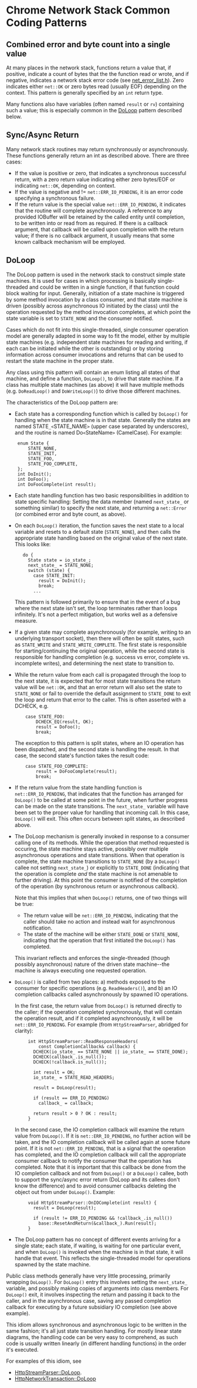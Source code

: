 # Chrome Network Stack Common Coding Patterns

## Combined error and byte count into a single value

At many places in the network stack, functions return a value that, if
positive, indicate a count of bytes that the the function read or
wrote, and if negative, indicates a network stack error code (see
[net_error_list.h][]).
Zero indicates either `net::OK` or zero bytes read (usually EOF)
depending on the context. This pattern is generally specified by
an `int` return type.

Many functions also have variables (often named `result` or `rv`) containing
such a value; this is especially common in the [DoLoop](#DoLoop) pattern
described below.

## Sync/Async Return

Many network stack routines may return synchronously or
asynchronously. These functions generally return an int as described
above. There are three cases:

* If the value is positive or zero, that indicates a synchronous
  successful return, with a zero return value indicating either zero
  bytes/EOF or indicating `net::OK`, depending on context.
* If the value is negative and != `net::ERR_IO_PENDING`, it is an error
  code specifying a synchronous failure.
* If the return value is the special value `net::ERR_IO_PENDING`, it
  indicates that the routine will complete asynchronously. A reference to
  any provided IOBuffer will be retained by the called entity until
  completion, to be written into or read from as required. 
  If there is a callback argument, that callback will be called upon
  completion with the return value; if there is no callback argument, it
  usually means that some known callback mechanism will be employed.

## DoLoop

The DoLoop pattern is used in the network stack to construct simple
state machines. It is used for cases in which processing is basically
single-threaded and could be written in a single function, if that
function could block waiting for input. Generally, initiation of a
state machine is triggered by some method invocation by a class
consumer, and that state machine is driven (possibly across
asynchronous IO initiated by the class) until the operation requested
by the method invocation completes, at which point the state variable is
set to `STATE_NONE` and the consumer notified.  

Cases which do not fit into this single-threaded, single consumer
operation model are generally adapted in some way to fit the model,
either by multiple state machines (e.g. independent state machines for
reading and writing, if each can be initiated while the other is
outstanding) or by storing information across consumer invocations and
returns that can be used to restart the state machine in the proper
state. 

Any class using this pattern will contain an enum listing all states
of that machine, and define a function, `DoLoop()`, to drive that state
machine. If a class has multiple state machines (as above) it will
have multiple methods (e.g. `DoReadLoop()` and `DoWriteLoop()`) to drive
those different machines.

The characteristics of the DoLoop pattern are:

*   Each state has a corresponding function which is called by `DoLoop()`
    for handling when the state machine is in that state. Generally the
    states are named STATE`_<`STATE_NAME`>` (upper case separated by
    underscores), and the routine is named Do`<`StateName`>` (CamelCase).
    For example:

         enum State {
             STATE_NONE, 
             STATE_INIT,
             STATE_FOO,
             STATE_FOO_COMPLETE,
         };
         int DoInit();
         int DoFoo();
         int DoFooComplete(int result);

*   Each state handling function has two basic responsibilities in
    addition to state specific handling: Setting the data member
    (named `next_state_` or something similar)
    to specify the next state, and returning a `net::Error` (or combined
    error and byte count, as above). 
    
*   On each `DoLoop()` iteration, the function saves the next state to a local
    variable and resets to a default state (`STATE_NONE`),
    and then calls the appropriate state handling based on the
    original value of the next state. This looks like:

           do {
             State state = io_state_;
             next_state_ = STATE_NONE;
             switch (state) {
               case STATE_INIT:
                 result = DoInit();
                 break;
               ...

    This pattern is followed primarily to ensure that in the event of
    a bug where the next state isn't set, the loop terminates rather
    than loops infinitely. It's not a perfect mitigation, but works
    well as a defensive measure.
    
*   If a given state may complete asynchronously (for example,
    writing to an underlying transport socket), then there will often
    be split states, such as `STATE_WRITE` and
    `STATE_WRITE_COMPLETE`. The first state is responsible for
    starting/continuing the original operation, while the second state
    is responsible for handling completion (e.g. success vs error,
    complete vs. incomplete writes), and determining the next state to
    transition to. 
    
*   While the return value from each call is propagated through the loop
    to the next state, it is expected that for most state transitions the
    return value will be `net::OK`, and that an error return will also
    set the state to `STATE_NONE` or fail to override the default
    assignment to `STATE_DONE` to exit the loop and return that 
    error to the caller. This is often asserted with a DCHECK, e.g.

            case STATE_FOO:
                DCHECK_EQ(result, OK);
                result = DoFoo();
                break;

    The exception to this pattern is split states, where an IO
    operation has been dispatched, and the second state is handling
    the result. In that case, the second state's function takes the
    result code:
    
            case STATE_FOO_COMPLETE:
                result = DoFooComplete(result);
                break;
    
*   If the return value from the state handling function is
    `net::ERR_IO_PENDING`, that indicates that the function has arranged
    for `DoLoop()` to be called at some point in the future, when further
    progress can be made on the state transitions. The `next_state_` variable
    will have been set to the proper value for handling that incoming
    call. In this case, `DoLoop()` will exit. This often occurs between
    split states, as described above. 
    
*   The DoLoop mechanism is generally invoked in response to a consumer
    calling one of its methods. While the operation that method
    requested is occuring, the state machine stays active, possibly
    over multiple asynchronous operations and state transitions. When
    that operation is complete, the state machine transitions to
    `STATE_NONE` (by a `DoLoop()` callee not setting `next_state_`) or
    explicitly to `STATE_DONE` (indicating that the operation is
    complete *and* the state machine is not amenable to further
    driving). At this point the consumer is notified of the completion
    of the operation (by synchronous return or asynchronous callback).
 
    Note that this implies that when `DoLoop()` returns, one of two
    things will be true:
 
    * The return value will be `net::ERR_IO_PENDING`, indicating that the
      caller should take no action and instead wait for asynchronous
      notification. 
    * The state of the machine will be either `STATE_DONE` or `STATE_NONE`,
      indicating that the operation that first initiated the `DoLoop()` has
      completed. 
 
    This invariant reflects and enforces the single-threaded (though
    possibly asynchronous) nature of the driven state machine--the
    machine is always executing one requested operation.
    
*   `DoLoop()` is called from two places: a) methods exposed to the consumer
    for specific operations (e.g. `ReadHeaders()`), and b) an IO completion
    callbacks called asynchronously by spawned IO operations.

    In the first case, the return value from `DoLoop()` is returned directly
    to the caller; if the operation completed synchronously, that will
    contain the operation result, and if it completed asynchronously, it
    will be `net::ERR_IO_PENDING`. For example (from 
    `HttpStreamParser`, abridged for clarity): 

             int HttpStreamParser::ReadResponseHeaders(
                 const CompletionCallback& callback) {
               DCHECK(io_state_ == STATE_NONE || io_state_ == STATE_DONE);
               DCHECK(callback_.is_null());
               DCHECK(!callback.is_null());

               int result = OK;
               io_state_ = STATE_READ_HEADERS;

               result = DoLoop(result);

               if (result == ERR_IO_PENDING)
                 callback_ = callback;

               return result > 0 ? OK : result;
             }

    In the second case, the IO completion callback will examine the
    return value from `DoLoop()`. If it is `net::ERR_IO_PENDING`, no
    further action will be taken, and the IO completion callback will be
    called again at some future point. If it is not
    `net::ERR_IO_PENDING`, that is a signal that the operation has
    completed, and the IO completion callback will call the appropriate
    consumer callback to notify the consumer that the operation has
    completed. Note that it is important that this callback be done
    from the IO completion callback and not from `DoLoop()` or a
    `DoLoop()` callee, both to support the sync/async error return
    (DoLoop and its callees don't know the difference) and to avoid
    consumer callbacks deleting the object out from under `DoLoop()`.
    Example: 

             void HttpStreamParser::OnIOComplete(int result) {
               result = DoLoop(result);

               if (result != ERR_IO_PENDING && !callback_.is_null())
                 base::ResetAndReturn(&callback_).Run(result);
             }
    
*   The DoLoop pattern has no concept of different events arriving for
    a single state; each state, if waiting, is waiting for one
    particular event, and when `DoLoop()` is invoked when the machine is
    in that state, it will handle that event. This reflects the
    single-threaded model for operations spawned by the state machine.

Public class methods generally have very little processing, primarily wrapping 
`DoLoop()`. For `DoLoop()` entry this involves setting the `next_state_`
variable, and possibly making copies of arguments into class members. For
`DoLoop()` exit, it involves inspecting the return and passing it back to
the caller, and in the asynchronous case, saving any passed completion callback
for executing by a future subsidiary IO completion (see above example). 

This idiom allows synchronous and asynchronous logic to be written in
the same fashion; it's all just state transition handling. For mostly
linear state diagrams, the handling code can be very easy to
comprehend, as such code is usually written linearly (in different
handling functions) in the order it's executed. 

For examples of this idiom, see

* [HttpStreamParser::DoLoop](https://code.google.com/p/chromium/codesearch#chromium/src/net/http/http_stream_parser.cc&q=HttpStreamParser::DoLoop&sq=package:chromium).
* [HttpNetworkTransaction::DoLoop](https://code.google.com/p/chromium/codesearch#chromium/src/net/http/http_network_transaction.cc&q=HttpNetworkTransaction::DoLoop&sq=package:chromium)

[net_error_list.h]: https://chromium.googlesource.com/chromium/src/+/master/net/base/net_error_list.h#1

